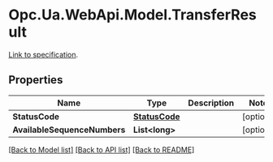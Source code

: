 # Opc.Ua.WebApi.Model.TransferResult
[Link to specification](https://reference.opcfoundation.org/v105/Core/docs/Part4/5.14.7/#5.14.7.2).

## Properties

Name | Type | Description | Notes
------------ | ------------- | ------------- | -------------
**StatusCode** | [**StatusCode**](StatusCode.md) |  | [optional] 
**AvailableSequenceNumbers** | **List&lt;long&gt;** |  | [optional] 

[[Back to Model list]](../README.md#documentation-for-models) [[Back to API list]](../README.md#documentation-for-api-endpoints) [[Back to README]](../README.md)

